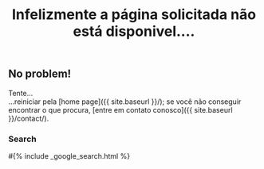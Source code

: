 ﻿---
layout: page
title: "Infelizmente a página solicitada não está disponivel...."
subheadline: "Erro HTTP 404"
teaser: "Talvez a página tenha sido excluída!"
sitemap: false
permalink: "/404.html"
---
## No problem!

Tente...  
...reiniciar pela [home page]({{ site.baseurl }}/); 
se você não conseguir encontrar o que procura, [entre em contato conosco]({{ site.baseurl }}/contact/).

### Search

#{% include _google_search.html %}
